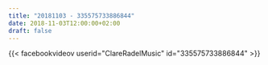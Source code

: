 ```yaml
---
title: "20181103 - 335575733886844"
date: 2018-11-03T12:00:00+02:00
draft: false
---
```


{{< facebookvideov userid="ClareRadelMusic" id="335575733886844" >}}